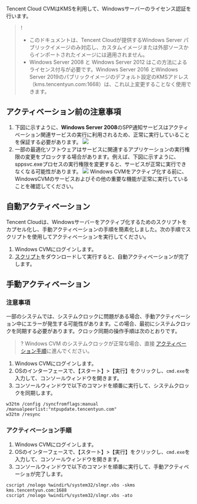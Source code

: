 Tencent Cloud CVMはKMSを利用して、Windowsサーバーのライセンス認証を行います。
>! 
> - このドキュメントは、Tencent Cloudが提供するWindows Server パブリックイメージのみ対応し、カスタムイメージまたは外部ソースからインポートされたイメージには適用されません。
> - Windows Server 2008 と Windows Server 2012 はこの方法によるライセンス付与が必要です。Windows Server 2016 とWindows Server 2019のパブリックイメージのデフォルト設定のKMSアドレス（kms.tencentyun.com:1668）は、これ以上変更することなく使用できます。


## アクティベーション前の注意事項
1. 下図に示すように、**Windows Server 2008**のSPP通知サービスはアクティベーション関連サービスの実行に利用されるため、正常に実行していることを保証する必要があります。
![](https://main.qcloudimg.com/raw/f84f7bd86fae0df1c2394cdc554b6a98.png)
2. 一部の最適化ソフトウェアはサービスに関連するアプリケーションの実行権限の変更をブロックする場合があります。例えば、下図に示すように、sppsvc.exeプロセスの実行権限を変更すると、サービスが正常に実行できなくなる可能性があります。
![](https://main.qcloudimg.com/raw/c1ad23337b0f1b6e186d0c6e50c9e1b5.png)
Windows CVMをアクティブ化する前に、WindowsCVMのサービスおよびその他の重要な機能が正常に実行していることを確認してください。
 
## 自動アクティベーション
Tencent Cloudは、Windowsサーバーをアクティブ化するためのスクリプトをカプセル化し、手動アクティベーションの手順を簡素化しました。次の手順でスクリプトを使用してアクティベーションを実行してください。
1. Windows CVMにログインします。
2. [スクリプト](https://iso-1251783334.cos.ap-guangzhou.myqcloud.com/scripts/activate-win.bat )をダウンロードして実行すると、自動アクティベーションが完了します。


## 手動アクティベーション

### 注意事項
一部のシステムでは、システムクロックに問題がある場合、手動アクティベーション中にエラーが発生する可能性があります。この場合、最初にシステムクロックを同期する必要があります。クロック同期の操作手順は次のとおりです。　
>? Windows CVM のシステムクロックが正常な場合、直接 [アクティベーション手順](#ActivationStep)に進んでください。
>
1. Windows CVMにログインします。
2. OSのインターフェースで、【スタート】>【実行】をクリックし、`cmd.exe`を入力して、コンソールウィンドウを開きます。
3. コンソールウィンドウで以下のコマンドを順番に実行して、システムクロックを同期します。
```
w32tm /config /syncfromflags:manual /manualpeerlist:"ntpupdate.tencentyun.com"
w32tm /resync
```

<span id="ActivationStep"></span>
### アクティベーション手順

1. Windows CVMにログインします。
2. OSのインターフェースで、【スタート】>【実行】をクリックし、`cmd.exe`を入力して、コンソールウィンドウを開きます。
3. コンソールウィンドウで以下のコマンドを順番に実行して、手動アクティベーショが完了します。
```
cscript /nologo %windir%/system32/slmgr.vbs -skms kms.tencentyun.com:1688
cscript /nologo %windir%/system32/slmgr.vbs -ato
```





